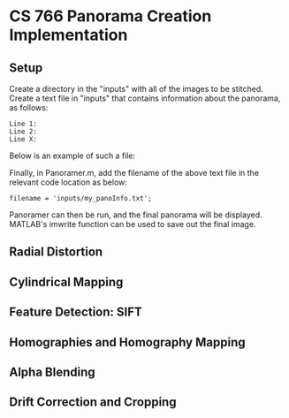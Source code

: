 # CS 766 Panorama Creation Implementation

## Setup
Create a directory in the "inputs" with all of the images to be stitched.
Create a text file in "inputs" that contains information about the panorama, as follows:

    Line 1: 
    Line 2: 
    Line X: 
  
Below is an example of such a file:



Finally, in Panoramer.m, add the filename of the above text file in the relevant code location as below:

    filename = 'inputs/my_panoInfo.txt';

Panoramer can then be run, and the final panorama will be displayed. MATLAB's imwrite function can be used to save out the final image.

## Radial Distortion


## Cylindrical Mapping


## Feature Detection: SIFT


## Homographies and Homography Mapping


## Alpha Blending

## Drift Correction and Cropping
